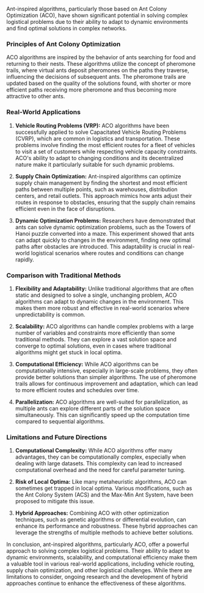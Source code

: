 Ant-inspired algorithms, particularly those based on Ant Colony Optimization (ACO), have shown significant potential in solving complex logistical problems due to their ability to adapt to dynamic environments and find optimal solutions in complex networks.

### Principles of Ant Colony Optimization

ACO algorithms are inspired by the behavior of ants searching for food and returning to their nests. These algorithms utilize the concept of pheromone trails, where virtual ants deposit pheromones on the paths they traverse, influencing the decisions of subsequent ants. The pheromone trails are updated based on the quality of the solutions found, with shorter or more efficient paths receiving more pheromone and thus becoming more attractive to other ants.

### Real-World Applications

1. **Vehicle Routing Problems (VRP):**
   ACO algorithms have been successfully applied to solve Capacitated Vehicle Routing Problems (CVRP), which are common in logistics and transportation. These problems involve finding the most efficient routes for a fleet of vehicles to visit a set of customers while respecting vehicle capacity constraints. ACO's ability to adapt to changing conditions and its decentralized nature make it particularly suitable for such dynamic problems.

2. **Supply Chain Optimization:**
   Ant-inspired algorithms can optimize supply chain management by finding the shortest and most efficient paths between multiple points, such as warehouses, distribution centers, and retail outlets. This approach mimics how ants adjust their routes in response to obstacles, ensuring that the supply chain remains efficient even in the face of disruptions.

3. **Dynamic Optimization Problems:**
   Researchers have demonstrated that ants can solve dynamic optimization problems, such as the Towers of Hanoi puzzle converted into a maze. This experiment showed that ants can adapt quickly to changes in the environment, finding new optimal paths after obstacles are introduced. This adaptability is crucial in real-world logistical scenarios where routes and conditions can change rapidly.

### Comparison with Traditional Methods

1. **Flexibility and Adaptability:**
   Unlike traditional algorithms that are often static and designed to solve a single, unchanging problem, ACO algorithms can adapt to dynamic changes in the environment. This makes them more robust and effective in real-world scenarios where unpredictability is common.

2. **Scalability:**
   ACO algorithms can handle complex problems with a large number of variables and constraints more efficiently than some traditional methods. They can explore a vast solution space and converge to optimal solutions, even in cases where traditional algorithms might get stuck in local optima.

3. **Computational Efficiency:**
   While ACO algorithms can be computationally intensive, especially in large-scale problems, they often provide better solutions than simpler algorithms. The use of pheromone trails allows for continuous improvement and adaptation, which can lead to more efficient routes and schedules over time.

4. **Parallelization:**
   ACO algorithms are well-suited for parallelization, as multiple ants can explore different parts of the solution space simultaneously. This can significantly speed up the computation time compared to sequential algorithms.

### Limitations and Future Directions

1. **Computational Complexity:**
   While ACO algorithms offer many advantages, they can be computationally complex, especially when dealing with large datasets. This complexity can lead to increased computational overhead and the need for careful parameter tuning.

2. **Risk of Local Optima:**
   Like many metaheuristic algorithms, ACO can sometimes get trapped in local optima. Various modifications, such as the Ant Colony System (ACS) and the Max-Min Ant System, have been proposed to mitigate this issue.

3. **Hybrid Approaches:**
   Combining ACO with other optimization techniques, such as genetic algorithms or differential evolution, can enhance its performance and robustness. These hybrid approaches can leverage the strengths of multiple methods to achieve better solutions.

In conclusion, ant-inspired algorithms, particularly ACO, offer a powerful approach to solving complex logistical problems. Their ability to adapt to dynamic environments, scalability, and computational efficiency make them a valuable tool in various real-world applications, including vehicle routing, supply chain optimization, and other logistical challenges. While there are limitations to consider, ongoing research and the development of hybrid approaches continue to enhance the effectiveness of these algorithms.